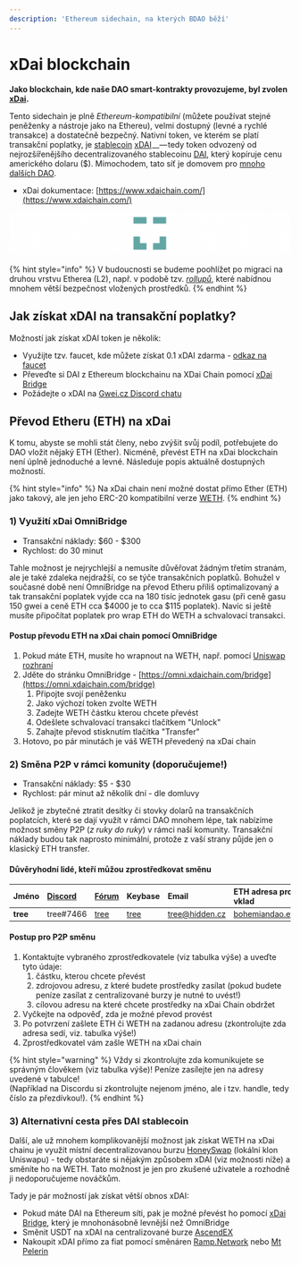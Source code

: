 ```yaml
---
description: 'Ethereum sidechain, na kterých BDAO běží'
---
```


# xDai blockchain

**Jako blockchain, kde naše DAO smart-kontrakty provozujeme, byl zvolen** [**xDai**](https://www.xdaichain.com/)**.**

Tento sidechain je plně _Ethereum-kompatibilní_ \(můžete používat stejné peněženky a nástroje jako na Ethereu\), velmi dostupný \(levné a rychlé transakce\) a dostatečně bezpečný. Nativní token, ve kterém se platí transakční poplatky, je [stablecoin](https://www.cryptopanda.cz/co-jsou-stablecoiny-a-jak-funguji/) [xDAI](https://www.coingecko.com/en/coins/xdai-stake) __— tedy token odvozený od nejrozšířenějšího decentralizovaného stablecoinu [DAI](https://www.coingecko.com/en/coins/dai), který kopíruje cenu amerického dolaru \($\). Mimochodem, tato síť je domovem pro [mnoho dalších DAO](https://app.daohaus.club/explore).

* xDai dokumentace: [https://www.xdaichain.com/](https://www.xdaichain.com/)

![Logo xDai](../.gitbook/assets/xdai-logo.png)

{% hint style="info" %}
V budoucnosti se budeme poohlížet po migraci na druhou vrstvu Etherea \(L2\), např. v podobě tzv. [_rollupů_](https://medium.com/interdax/ethereum-l2-optimistic-and-zk-rollups-dffa58870c93), které nabídnou mnohem větší bezpečnost vložených prostředků.
{% endhint %}

## Jak získat xDAI na transakční poplatky?

Možností jak získat xDAI token je několik:

* Využijte tzv. faucet, kde můžete získat 0.1 xDAI zdarma - [odkaz na faucet](https://blockscout.com/xdai/mainnet/faucet)
* Převeďte si DAI z Ethereum blockchainu na XDai Chain pomocí [xDai Bridge](https://bridge.xdaichain.com/)
* Požádejte o xDAI na [Gwei.cz Discord chatu](https://chat.gwei.cz/)

## Převod Etheru \(ETH\) na xDai

K tomu, abyste se mohli stát členy, nebo zvýšit svůj podíl, potřebujete do DAO vložit nějaký ETH \(Ether\). Nicméně, převést ETH na xDai blockchain není úplně jednoduché a levné. Následuje popis aktuálně dostupných možností.

{% hint style="info" %}
Na xDai chain není možné dostat přímo Ether \(ETH\) jako takový, ale jen jeho ERC-20 kompatibilní verze [WETH](https://weth.io/).
{% endhint %}

### 1\) Využití xDai OmniBridge

* Transakční náklady: $60 - $300
* Rychlost: do 30 minut

Tahle možnost je nejrychlejší a nemusíte důvěřovat žádným třetím stranám, ale je také zdaleka nejdražší, co se týče transakčních poplatků. Bohužel v současné době není OmniBridge na převod Etheru příliš optimalizovaný a tak transakční poplatek vyjde cca na 180 tisíc jednotek gasu \(při ceně gasu 150 gwei a ceně ETH cca $4000 je to cca $115 poplatek\). Navíc si ještě musíte připočítat poplatek pro wrap ETH do WETH a schvalovací transakci.

#### Postup převodu ETH na xDai chain pomocí OmniBridge

1. Pokud máte ETH, musíte ho wrapnout na WETH, např. pomocí [Uniswap rozhraní](https://swap.elena.finance/#/swap?inputCurrency=&outputCurrency=0xc02aaa39b223fe8d0a0e5c4f27ead9083c756cc2)
2. Jděte do stránku OmniBridge - [https://omni.xdaichain.com/bridge](https://omni.xdaichain.com/bridge)
   1. Připojte svojí peněženku
   2. Jako výchozí token zvolte WETH
   3. Zadejte WETH částku kterou chcete převést
   4. Odešlete schvalovací transakci tlačítkem "Unlock"
   5. Zahajte převod stisknutím tlačítka "Transfer"
3. Hotovo, po pár minutách je váš WETH převedený na xDai chain

### 2\) Směna P2P v rámci komunity \(doporučujeme!\)

* Transakční náklady: $5 - $30
* Rychlost: pár minut až několik dní - dle domluvy

Jelikož je zbytečné ztratit desítky či stovky dolarů na transakčních poplatcích, které se dají využít v rámci DAO mnohem lépe, tak nabízíme možnost směny P2P \(_z ruky do ruky_\) v rámci naší komunity. Transakční náklady budou tak naprosto minimální, protože z vaší strany půjde jen o klasický ETH transfer.

#### Důvěryhodní lidé, kteří můžou zprostředkovat směnu

| Jméno | [Discord](https://chat.gwei.cz) | [Fórum](https://forum.gwei.cz) | Keybase | Email | ETH adresa pro vklad |
| :--- | :--- | :--- | :--- | :--- | :--- |
| **tree** | tree\#7466 | [tree](https://forum.gwei.cz/u/tree) | [tree](https://keybase.io/tree) | [tree@hidden.cz](mailto:tree@hidden.cz) | [bohemiandao.eth](https://etherscan.io/address/bohemiandao.eth) |

#### Postup pro P2P směnu

1. Kontaktujte vybraného zprostředkovatele \(viz tabulka výše\) a uveďte tyto údaje:
   1. částku, kterou chcete převést
   2. zdrojovou adresu, z které budete prostředky zasílat \(pokud budete peníze zasílat z centralizované burzy je nutné to uvést!\)
   3. cílovou adresu na které chcete prostředky na xDai Chain obdržet
2. Vyčkejte na odpověď, zda je možné převod provést
3. Po potvrzení zašlete ETH či WETH na zadanou adresu \(zkontrolujte zda adresa sedí, viz. tabulka výše!\)
4. Zprostředkovatel vám zašle WETH na xDai chain

{% hint style="warning" %}
Vždy si zkontrolujte zda komunikujete se správným člověkem \(viz tabulka výše\)! Peníze zasílejte jen na adresy uvedené v tabulce!  
\(Například na Discordu si zkontrolujte nejenom jméno, ale i tzv. handle, tedy číslo za přezdívkou!\).
{% endhint %}

### 3\) Alternativní cesta přes DAI stablecoin

Další, ale už mnohem komplikovanější možnost jak získat WETH na xDai chainu je využít místní decentralizovanou burzu [HoneySwap](https://honeyswap.org/) \(lokální klon Uniswapu\) - tedy obstaráte si nějakým způsobem xDAI \(viz možnosti níže\) a směníte ho na WETH. Tato možnost je jen pro zkušené uživatele a rozhodně ji nedoporučujeme nováčkům.

Tady je pár možností jak získat větší obnos xDAI:

* Pokud máte DAI na Ethereum síti, pak je možné převést ho pomocí [xDai Bridge](https://bridge.xdaichain.com/), který je mnohonásobně levnější než OmniBridge
* Směnit USDT na xDAI na centralizované burze [AscendEX](https://ascendex.com/en/basic/cashtrade-spottrading/usdt/xdai)
* Nakoupit xDAI přímo za fiat pomocí směnáren [Ramp.Network](https://ramp.network/buy/?swapAsset=XDAI) nebo [Mt Pelerin](https://www.mtpelerin.com/buy-xdai#)



